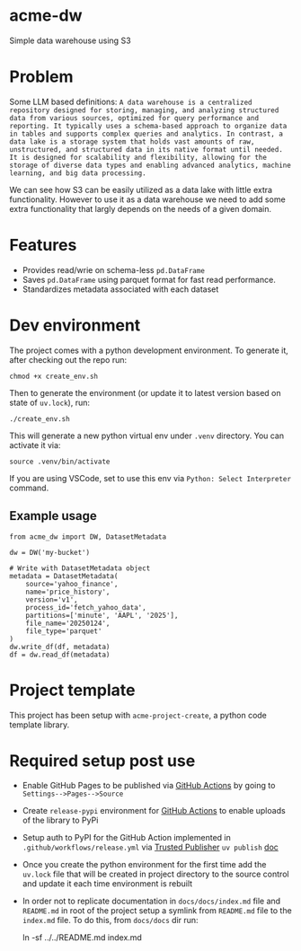 # acme-dw

Simple data warehouse using S3

# Problem

Some LLM based definitions:
`A data warehouse is a centralized repository designed for storing, managing, and analyzing structured data from various sources, optimized for query performance and reporting. It typically uses a schema-based approach to organize data in tables and supports complex queries and analytics. In contrast, a data lake is a storage system that holds vast amounts of raw, unstructured, and structured data in its native format until needed. It is designed for scalability and flexibility, allowing for the storage of diverse data types and enabling advanced analytics, machine learning, and big data processing.`

We can see how S3 can be easily utilized as a data lake with little extra functionality. However to use it as a data warehouse we need to add some extra functionality that largly depends on the needs of a given domain.

# Features

* Provides read/wrie on schema-less `pd.DataFrame`
* Saves `pd.DataFrame` using parquet format for fast read performance.
* Standardizes metadata associated with each dataset

# Dev environment

The project comes with a python development environment.
To generate it, after checking out the repo run:

    chmod +x create_env.sh

Then to generate the environment (or update it to latest version based on state of `uv.lock`), run:

    ./create_env.sh

This will generate a new python virtual env under `.venv` directory. You can activate it via:

    source .venv/bin/activate

If you are using VSCode, set to use this env via `Python: Select Interpreter` command.

## Example usage

    from acme_dw import DW, DatasetMetadata

    dw = DW('my-bucket')
            
    # Write with DatasetMetadata object
    metadata = DatasetMetadata(
        source='yahoo_finance',
        name='price_history', 
        version='v1',
        process_id='fetch_yahoo_data',
        partitions=['minute', 'AAPL', '2025'],
        file_name='20250124',
        file_type='parquet'
    )
    dw.write_df(df, metadata)
    df = dw.read_df(metadata)

# Project template

This project has been setup with `acme-project-create`, a python code template library.

# Required setup post use

* Enable GitHub Pages to be published via [GitHub Actions](https://docs.github.com/en/pages/getting-started-with-github-pages/configuring-a-publishing-source-for-your-github-pages-site#publishing-with-a-custom-github-actions-workflow) by going to `Settings-->Pages-->Source`
* Create `release-pypi` environment for [GitHub Actions](https://docs.github.com/en/actions/managing-workflow-runs-and-deployments/managing-deployments/managing-environments-for-deployment#creating-an-environment) to enable uploads of the library to PyPi
* Setup auth to PyPI for the GitHub Action implemented in `.github/workflows/release.yml` via [Trusted Publisher](https://docs.pypi.org/trusted-publishers/adding-a-publisher/) `uv publish` [doc](https://docs.astral.sh/uv/guides/publish/#publishing-your-package)
* Once you create the python environment for the first time add the `uv.lock` file that will be created in project directory to the source control and update it each time environment is rebuilt
* In order not to replicate documentation in `docs/docs/index.md` file and `README.md` in root of the project setup a symlink from `README.md` file to the `index.md` file.
To do this, from `docs/docs` dir run:

    ln -sf ../../README.md index.md